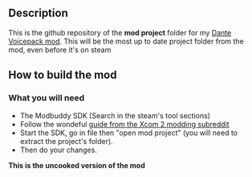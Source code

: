 ## Description

This is the github repository of the **mod project** folder for my [Dante Voicepack mod](https://steamcommunity.com/sharedfiles/filedetails/?id=2844999048). 
This will be the most up to date project folder from the mod, even before it's on steam

## How to build the mod

### What you will need

- The Modbuddy SDK (Search in the steam's tool sections)
- Follow the wondeful [guide from the Xcom 2 modding subreddit](https://www.reddit.com/r/xcom2mods/wiki/firsttime#wiki_how_to_install_and_set_up_xcom_2_wotc_sdk)
- Start the SDK, go in file then "open mod project" (you will need to extract the project's folder).
- Then do your changes.

**This is the uncooked version of the mod**

